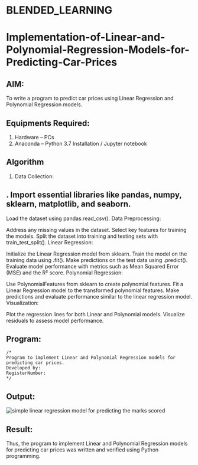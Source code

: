# BLENDED_LEARNING
# Implementation-of-Linear-and-Polynomial-Regression-Models-for-Predicting-Car-Prices

## AIM:
To write a program to predict car prices using Linear Regression and Polynomial Regression models.

## Equipments Required:
1. Hardware – PCs
2. Anaconda – Python 3.7 Installation / Jupyter notebook

## Algorithm
1. Data Collection:

## . Import essential libraries like pandas, numpy, sklearn, matplotlib, and seaborn.
Load the dataset using pandas.read_csv().
Data Preprocessing:

Address any missing values in the dataset.
Select key features for training the models.
Split the dataset into training and testing sets with train_test_split().
Linear Regression:

Initialize the Linear Regression model from sklearn.
Train the model on the training data using .fit().
Make predictions on the test data using .predict().
Evaluate model performance with metrics such as Mean Squared Error (MSE) and the R² score.
Polynomial Regression:

Use PolynomialFeatures from sklearn to create polynomial features.
Fit a Linear Regression model to the transformed polynomial features.
Make predictions and evaluate performance similar to the linear regression model.
Visualization:

Plot the regression lines for both Linear and Polynomial models.
Visualize residuals to assess model performance.


## Program:
```
/*
Program to implement Linear and Polynomial Regression models for predicting car prices.
Developed by: 
RegisterNumber:  
*/
```

## Output:
![simple linear regression model for predicting the marks scored](sam.png)


## Result:
Thus, the program to implement Linear and Polynomial Regression models for predicting car prices was written and verified using Python programming.
